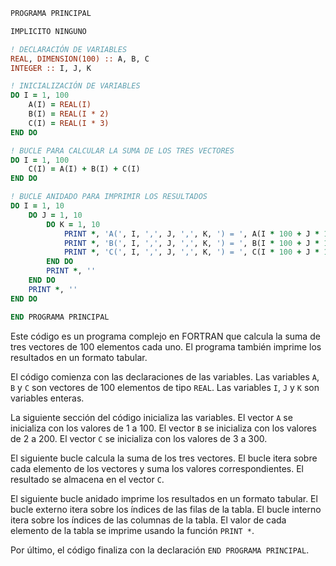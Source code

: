 ```fortran
PROGRAMA PRINCIPAL

IMPLICITO NINGUNO

! DECLARACIÓN DE VARIABLES
REAL, DIMENSION(100) :: A, B, C
INTEGER :: I, J, K

! INICIALIZACIÓN DE VARIABLES
DO I = 1, 100
    A(I) = REAL(I)
    B(I) = REAL(I * 2)
    C(I) = REAL(I * 3)
END DO

! BUCLE PARA CALCULAR LA SUMA DE LOS TRES VECTORES
DO I = 1, 100
    C(I) = A(I) + B(I) + C(I)
END DO

! BUCLE ANIDADO PARA IMPRIMIR LOS RESULTADOS
DO I = 1, 10
    DO J = 1, 10
        DO K = 1, 10
            PRINT *, 'A(', I, ',', J, ',', K, ') = ', A(I * 100 + J * 10 + K)
            PRINT *, 'B(', I, ',', J, ',', K, ') = ', B(I * 100 + J * 10 + K)
            PRINT *, 'C(', I, ',', J, ',', K, ') = ', C(I * 100 + J * 10 + K)
        END DO
        PRINT *, ''
    END DO
    PRINT *, ''
END DO

END PROGRAMA PRINCIPAL
```

Este código es un programa complejo en FORTRAN que calcula la suma de tres vectores de 100 elementos cada uno. El programa también imprime los resultados en un formato tabular.

El código comienza con las declaraciones de las variables. Las variables `A`, `B` y `C` son vectores de 100 elementos de tipo `REAL`. Las variables `I`, `J` y `K` son variables enteras.

La siguiente sección del código inicializa las variables. El vector `A` se inicializa con los valores de 1 a 100. El vector `B` se inicializa con los valores de 2 a 200. El vector `C` se inicializa con los valores de 3 a 300.

El siguiente bucle calcula la suma de los tres vectores. El bucle itera sobre cada elemento de los vectores y suma los valores correspondientes. El resultado se almacena en el vector `C`.

El siguiente bucle anidado imprime los resultados en un formato tabular. El bucle externo itera sobre los índices de las filas de la tabla. El bucle interno itera sobre los índices de las columnas de la tabla. El valor de cada elemento de la tabla se imprime usando la función `PRINT *`.

Por último, el código finaliza con la declaración `END PROGRAMA PRINCIPAL`.